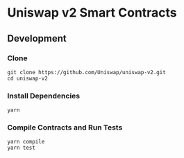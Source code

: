 # Uniswap v2 Smart Contracts

## Development

### Clone

```
git clone https://github.com/Uniswap/uniswap-v2.git
cd uniswap-v2
```

### Install Dependencies
```
yarn
```

### Compile Contracts and Run Tests
```
yarn compile
yarn test
```
